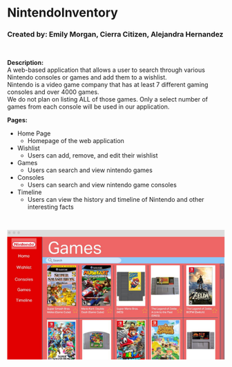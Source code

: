 # NintendoInventory
### Created by: Emily Morgan, Cierra Citizen, Alejandra Hernandez
<br>

**Description:** <br>
A web-based application that allows a user to 
search through various Nintendo consoles or 
games and add them to a wishlist.<br>
Nintendo is a video game company that has 
at least 7 different gaming consoles and over 
4000 games.<br>
We do not plan on listing ALL of those 
games. Only a select number of games from 
each console will be used in our application.


**Pages:** <br>
- Home Page
  - Homepage of the web application
- Wishlist
  - Users can add, remove, and edit their wishlist
- Games
  - Users can search and view nintendo games
- Consoles
  - Users can search and view nintendo game consoles
- Timeline 
  - Users can view the history and timeline of Nintendo and other interesting facts

<br>

![Games page](Games.png)